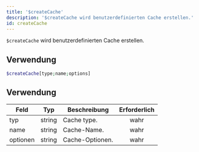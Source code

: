 ```yaml
---
title: '$createCache'
description: '$createCache wird benutzerdefinierten Cache erstellen.'
id: createCache
---
```


`$createCache` wird benutzerdefinierten Cache erstellen.

## Verwendung

```php
$createCache[type;name;options]
```

## Verwendung

| Feld     | Typ    | Beschreibung    | Erforderlich |
| -------- | ------ | --------------- |:------------:|
| typ      | string | Cache type.     |     wahr     |
| name     | string | Cache-Name.     |     wahr     |
| optionen | string | Cache-Optionen. |     wahr     |